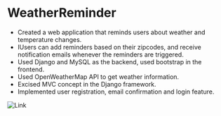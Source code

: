 # WeatherReminder
- Created a web application that reminds users about weather and temperature changes.
- IUsers can add reminders based on their zipcodes, and receive notification emails whenever the reminders are triggered.
- Used Django and MySQL as the backend, used bootstrap in the frontend.
- Used OpenWeatherMap API to get weather information.
- Excised MVC concept in the Django framework.
- Implemented user registration, email confirmation and login feature.

![Link](http://54.186.116.58/)
